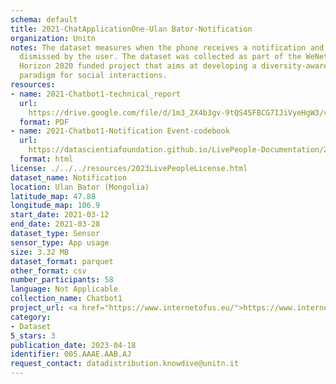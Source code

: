 ```yaml
---
schema: default
title: 2021-ChatApplicationOne-Ulan Bator-Notification
organization: Unitn
notes: The dataset measures when the phone receives a notification and when it is
  dismissed by the user. The dataset was collected as part of the WeNet project, a
  Horizon 2020 funded project that aims at developing a diversity-aware, machine-mediated
  paradigm for social interactions.
resources:
- name: 2021-Chatbot1-technical_report
  url: 
    https://drive.google.com/file/d/1m3_2X4b3gv-9tQS45FBCG7IJiVyeHgW3/view?usp=sharing
  format: PDF
- name: 2021-Chatbot1-Notification Event-codebook
  url: 
    https://datascientiafoundation.github.io/LivePeople-Documentation/2021-Chatbot1/2021_CH1_notificationevent.html
  format: html
license: ./../../resources/2023LivePeopleLicense.html
dataset_name: Notification
location: Ulan Bator (Mongolia)
latitude_map: 47.88
longitude_map: 106.9
start_date: 2021-03-12
end_date: 2021-03-28
dataset_type: Sensor
sensor_type: App usage
size: 3.32 MB
dataset_format: parquet
other_format: csv
number_participants: 58
language: Not Applicable
collection_name: Chatbot1
project_url: <a href="https://www.internetofus.eu/">https://www.internetofus.eu/</a>
category:
- Dataset
5_stars: 3
publication_date: 2023-04-18
identifier: 005.AAAE.AAB.AJ
request_contact: datadistribution.knowdive@unitn.it
---
```


